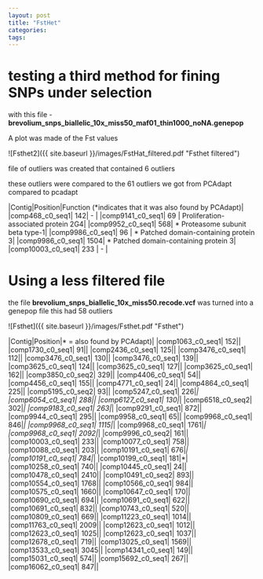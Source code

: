 ```yaml
---
layout: post
title: "FstHet"
categories: 
tags: 
---
```


# testing a third method for fining SNPs under selection



with this file - **brevolium_snps_biallelic_10x_miss50_maf01_thin1000_noNA.genepop**

A plot was made of the Fst values

![Fsthet2]({{ site.baseurl }}/images/FstHat_filtered.pdf "Fsthet filtered")


file of outliers was created that contained 6 outliers

these outliers were compared to the 61 outliers we got from PCAdapt compared to pcadapt 


|Contig|Position|Function (*indicates that it was also found by PCAdapt)|
|comp468_c0_seq1|	142|  - |
|comp9141_c0_seq1|	69 |   Proliferation-associated protein 2G4|
|comp9952_c0_seq1|	568| * Proteasome subunit beta type-1|
|comp9986_c0_seq1|	96 | *  Patched domain-containing protein 3|
|comp9986_c0_seq1|	1504| *  Patched domain-containing protein 3|
|comp10003_c0_seq1|	233 | - |



# Using a less filtered file
the file **brevolium_snps_biallelic_10x_miss50.recode.vcf** was turned into a genepop file
this had 58 outliers

![Fsthet]({{ site.baseurl }}/images/Fsthet.pdf "Fsthet")

|Contig|Position|* = also found by PCAdapt)|
|comp1063_c0_seq1|	152||
|comp1730_c0_seq1|	91||
|comp2436_c0_seq1|	125||
|comp3476_c0_seq1|	112||
|comp3476_c0_seq1|	130||
|comp3476_c0_seq1|	139||
|comp3625_c0_seq1|	124||
|comp3625_c0_seq1|	127||
|comp3625_c0_seq1|	162||
|comp3850_c0_seq2|	329||
|comp4406_c0_seq1|	54||
|comp4456_c0_seq1|	155||
|comp4771_c0_seq1|	24||
|comp4864_c0_seq1|	225||
|comp5195_c0_seq2|	93||
|comp5247_c0_seq1|	226|*|
|comp6054_c0_seq1|	288||
|comp6127_c0_seq1|	130|*|
|comp6518_c0_seq2|	302|*|
|comp9183_c0_seq1|	263|*|
|comp9291_c0_seq1|	872||
|comp9944_c0_seq1|	295||
|comp9958_c0_seq1|	65||
|comp9968_c0_seq1|	846|*|
|comp9968_c0_seq1|	1115|*|
|comp9968_c0_seq1|	1761|*|
|comp9968_c0_seq1|	2092|*|
|comp9996_c0_seq2|	161||
|comp10003_c0_seq1|	233||
|comp10077_c0_seq1|	758||
|comp10088_c0_seq1|	203||
|comp10191_c0_seq1|	676|*|
|comp10191_c0_seq1|	784|*|
|comp10199_c0_seq1|	181|*|
|comp10258_c0_seq1|	740||
|comp10445_c0_seq1|	24||
|comp10478_c0_seq1|	2410||
|comp10491_c0_seq2|	893||
|comp10554_c0_seq1|	1768||
|comp10566_c0_seq1|	984||
|comp10575_c0_seq1|	1660||
|comp10647_c0_seq1|	170||
|comp10690_c0_seq1|	694||
|comp10691_c0_seq1|	622||
|comp10691_c0_seq1|	832||
|comp10743_c0_seq1|	520||
|comp10809_c0_seq1|	669||
|comp11223_c0_seq1|	1014||
|comp11763_c0_seq1|	2009||
|comp12623_c0_seq1|	1012||
|comp12623_c0_seq1|	1025||
|comp12623_c0_seq1|	1037||
|comp12678_c0_seq1|	719||
|comp13025_c0_seq1|	1569||
|comp13533_c0_seq1|	3045||
|comp14341_c0_seq1|	149||
|comp15031_c0_seq1|	574||
|comp15692_c0_seq1|	267||
|comp16062_c0_seq1|	847||

